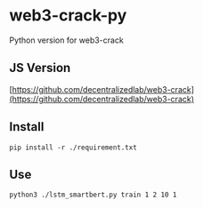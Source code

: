 # web3-crack-py

Python version for web3-crack

## JS Version

[https://github.com/decentralizedlab/web3-crack](https://github.com/decentralizedlab/web3-crack)

## Install

```
pip install -r ./requirement.txt
```

## Use

```bash
python3 ./lstm_smartbert.py train 1 2 10 1
```
